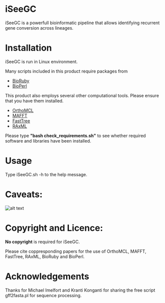 # iSeeGC

iSeeGC is a powerfull bioinformatic pipeline that allows identifying recurrent gene conversion across lineages.

# Installation
iSeeGC is run in Linux environment.

Many scripts included in this product require packages from
* [BioRuby](http://bioruby.org)
* [BioPerl](http://bioperl.org)

This product also employs several other computational tools. Please ensure that you have them installed.
* [OrthoMCL](http://orthomcl.org/orthomcl/) 
* [MAFFT](http://mafft.cbrc.jp/alignment/software/)
* [FastTree](http://darlinglab.org/blog/2015/03/23/not-so-fast-fasttree.html)
* [RAxML](https://sco.h-its.org/exelixis/software.html)


Please type **"bash check_requirements.sh"** to see whether required software and libraries have been installed.

# Usage
Type iSeeGC.sh -h to the help message.

# Caveats:
![alt text](https://upload.wikimedia.org/wikipedia/commons/thumb/2/2f/Google_2015_logo.svg/220px-Google_2015_logo.svg.png)

# Copyright and Licence:
**No copyright** is required for iSeeGC.

Please cite coppresponding papers for the use of OrthoMCL, MAFFT, FastTree, RAxML, BioRuby and BioPerl.

# Acknowledgements
Thanks for Michael Imelfort and Kranti Konganti for sharing the free script gff2fasta.pl for sequence processing.


